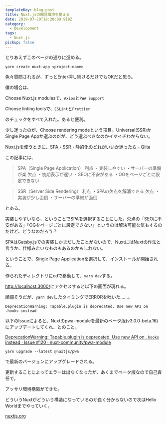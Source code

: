 ```yaml
---
templateKey: blog-post
title: Nuxt.jsの開発環境を整える
date: 2019-07-20T18:20:09.918Z
category:
  - Development
tags:
  - Nuxt.js
pickup: false
---
```

[](https://ja.nuxtjs.org/guide/installation)

とりあえずこのページの通りに進める。

    yarn create nuxt-app <project-name>

色々質問されるが、ずっとEnter押し続けるだけでもOKだと思う。

僕の場合は、

Choose Nuxt.js modulesで、`Axios`と`PWA Support`

Choose linting toolsで、`ESLint`と`Prettier`

のチェックをすべて入れた。あると便利。

少し迷ったのが、Choose rendering modeという項目。Universal(SSR)かSingle Page Appか選ぶのだが、どう選ぶべきなのかイマイチわからない。

[Nuxt.jsを使うときに、SPA・SSR・静的化のどれがいいか迷ったら - Qiita](https://qiita.com/nishinoshake/items/f42e2f03663b00b5886d)

この記事には、

> SPA（Single Page Application）
利点
・実装しやすい
・サーバーの準備が楽
欠点
・初期表示が遅い
・SEOに不安がある
・OGをページごとに設定できない

> SSR（Server Side Rendering）
利点
・SPAの欠点を解消できる
欠点
・実装が少し面倒
・サーバーの準備が面倒

とある。

実装しやすいなら、ということでSPAを選択することにした。欠点の「SEOに不安がある」「OGをページごとに設定できない」というのは解決可能な気もするのだけど、どうなのだろう？

SPAはGatsby.jsでの実装しかまだしたことがないので、NuxtにはNuxtの作法と言うか、仕様みたいなものもあるのかもしれない。

ということで、Single Page Applicationを選択して、インストールが開始される。

作られたディレクトリにcdで移動して、`yarn dev`する。

[http://localhost:3000/](http://localhost:3000/)にアクセスすると以下の画面が現れる。

[](https://www.notion.so/558ccb012e2a4d3e81f33b98c7426f63#c97c0eaba859471faac9abb365657562)

順調そうだが、`yarn dev`したタイミングでERRORを吐いた......。

    DeprecationWarning: Tapable.plugin is deprecated. Use new API on .hooks instead

以下のIssueによると、Nuxtのpwa-moduleを最新のベータ版(v3.0.0-beta.16)にアップデートしてくれ、とのこと。

[DeprecationWarning: Tapable.plugin is deprecated. Use new API on `.hooks` instead · Issue #120 · nuxt-community/pwa-module](https://github.com/nuxt-community/pwa-module/issues/120)

    yarn upgrade --latest @nuxtjs/pwa

で最新のバージョンにアップグレードされる。

更新することによってエラーは出なくなったが、あくまでベータ版なので自己責任で。

アッサリ環境構築ができた。

どういうNuxtがどういう構造になっているのか良く分からないので次はHello Worldまでやっていく。

[nuxtjs.org](https://ja.nuxtjs.org/examples/)
